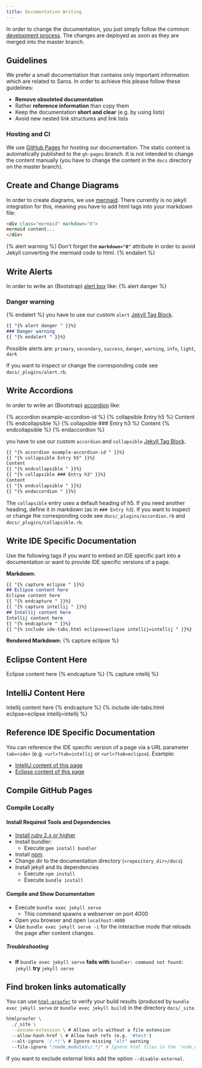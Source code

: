 ```yaml
---
title: Documentation Writing
---
```


In order to change the documentation, you just simply follow the common [development process](processes/development.md).
The changes are deployed as soon as they are merged into the master branch.

## Guidelines
We prefer a small documentation that contains only important information which are related to Saros. In order to achieve this
please follow these guidelines:
* **Remove obsoleted documentation**
* Rather **reference information** than copy them
* Keep the documentation **short and clear** (e.g. by using lists)
* Avoid new nested link structures and link lists

### Hosting and CI

We use [GitHub Pages](https://pages.github.com/) for hosting our documentation.
The static content is automatically published to the `gh-pages` branch. It is not
intended to change the content manually (you have to change the content in the `docs`
directory on the master branch).

## Create and Change Diagrams
In order to create diagrams, we use [mermaid](https://mermaid-js.github.io/mermaid/#/).
There currently is no jekyll integration for this, meaning you have to add html tags into your
markdown file:
```markdown
<div class="mermaid" markdown="0">
mermaid content...
</div>
```

{% alert warning %}
Don't forget the **`markdown="0"`** attribute in order to avoid Jekyll converting the mermaid code to html.
{% endalert %}

## Write Alerts

In order to write an (Bootstrap) [alert box](https://getbootstrap.com/docs/4.0/components/alerts/)  like:
{% alert danger %}
### Danger warning
{% endalert %}
you have to use our custom `alert` [Jekyll Tag Block](https://jekyllrb.com/docs/plugins/tags/#tag-blocks).
```markdown
{{ "{% alert danger " }}%}
### Danger warning
{{ "{% endalert " }}%}
```
Possible alerts are: `primary`, `secondary`, `success`, `danger`, `warning`, `info`, `light`, `dark`

If you want to inspect or change the corresponding code see `docs/_plugins/alert.rb`.

## Write Accordions

In order to write an (Bootstrap) [accordion](https://getbootstrap.com/docs/4.0/components/collapse/#accordion-example) like:

{% accordion example-accordion-id %}
{% collapsible Entry h5 %}
Content
{% endcollapsible %}
{% collapsible ### Entry h3 %}
Content
{% endcollapsible %}
{% endaccordion %}

you have to use our custom `accordion` and `collapsible` [Jekyll Tag Block](https://jekyllrb.com/docs/plugins/tags/#tag-blocks).
```markdown
{{ "{% accordion example-accordion-id " }}%}
{{ "{% collapsible Entry h5" }}%}
Content
{{ "{% endcollapsible " }}%}
{{ "{% collapsible ### Entry h3" }}%}
Content
{{ "{% endcollapsible " }}%}
{{ "{% endaccordion " }}%}
```

The `collapsible` entry uses a default heading of h5. If you need another heading, define it in markdown (as in `### Entry h3`).
If you want to inspect or change the corresponding code see `docs/_plugins/accordion.rb` and `docs/_plugins/collapsible.rb`.

## Write IDE Specific Documentation
Use the following tags if you want to embed an IDE specific part into a documentation or want to provide IDE specific versions of a page.

**Markdown:**
```markdown
{{ "{% capture eclipse " }}%}
## Eclipse content here
Eclipse content here
{{ "{% endcapture " }}%}
{{ "{% capture intellij " }}%}
## Intellij content here
Intellij content here
{{ "{% endcapture " }}%}
{{ "{% include ide-tabs.html eclipse=eclipse intellij=intellij " }}%}
```
**Rendered Markdown:**
{% capture eclipse %}
## Eclipse Content Here
Eclipse content here
{% endcapture %}
{% capture intellij %}
## IntelliJ Content Here
Intellij content here
{% endcapture %}
{% include ide-tabs.html eclipse=eclipse intellij=intellij %}

## Reference IDE Specific Documentation

You can reference the IDE specific version of a page via a URL parameter `tab=<ide>` (e.g. `<url>?tab=intellij` or `<url>?tab=eclipse`).
Example:
* [IntelliJ content of this page](?tab=intellij)
* [Eclipse content of this page](?tab=eclipse)

## Compile GitHub Pages

### Compile Locally
#### Install Required Tools and Dependencies

* [Install ruby 2.x or higher](https://www.ruby-lang.org/en/documentation/installation/)
* Install bundler:
  * Execute:`gem install bundler`
* Install [npm](https://www.npmjs.com/get-npm).
* Change dir to the documentation directory (`<repository_dir>/docs`)
* Install jekyll and its dependencies
  * Execute `npm install`
  * Execute `bundle install`

#### Compile and Show Documentation

* Execute `bundle exec jekyll serve`
  * This command spawns a webserver on port 4000
* Open you browser and open `localhost:4000`
* Use `bundle exec jekyll serve -i` for the interactive mode that reloads the page after content changes.

##### Troubleshooting

* **If** `bundle exec jekyll serve`
  **fails with** `bundler: command not found: jekyll`
  **try** `jekyll serve`

## Find broken links automatically

You can use [`html-proofer`](https://github.com/gjtorikian/html-proofer) to
verify your build results (produced by `bundle exec jekyll serve` or `bundle exec jekyll build`)
in the directory `docs/_site`.

```bash
htmlproofer \
  ./_site \
  --assume-extension \ # Allows urls without a file extension
  --allow-hash-href \ # Allow hash refs (e.g. '#test')
  --alt-ignore '/.*/'\ # Ignore missing "alt" warning
  --file-ignore "/node_modules\/.*/" # Ignore html files in the 'node_modules' dir
```

If you want to exclude external links add the option `--disable-external`.

